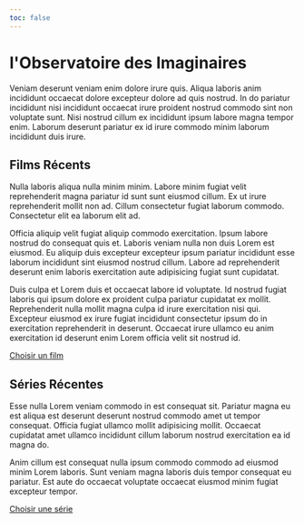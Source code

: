 ```yaml
---
toc: false
---
```


# l'Observatoire des Imaginaires

Veniam deserunt veniam enim dolore irure quis. Aliqua laboris anim incididunt occaecat dolore excepteur dolore ad quis nostrud. In do pariatur incididunt nisi incididunt occaecat irure proident nostrud commodo sint non voluptate sunt. Nisi nostrud cillum ex incididunt ipsum labore magna tempor enim. Laborum deserunt pariatur ex id irure commodo minim laborum incididunt duis irure.

## Films Récents

Nulla laboris aliqua nulla minim minim. Labore minim fugiat velit reprehenderit magna pariatur id sunt sunt eiusmod cillum. Ex ut irure reprehenderit mollit non ad. Cillum consectetur fugiat laborum commodo. Consectetur elit ea laborum elit ad.

Officia aliquip velit fugiat aliquip commodo exercitation. Ipsum labore nostrud do consequat quis et. Laboris veniam nulla non duis Lorem est eiusmod. Eu aliquip duis excepteur excepteur ipsum pariatur incididunt esse laborum incididunt sint eiusmod nostrud cillum. Labore ad reprehenderit deserunt enim laboris exercitation aute adipisicing fugiat sunt cupidatat.

Duis culpa et Lorem duis et occaecat labore id voluptate. Id nostrud fugiat laboris qui ipsum dolore ex proident culpa pariatur cupidatat ex mollit. Reprehenderit nulla mollit magna culpa id irure exercitation nisi qui. Excepteur eiusmod ex irure fugiat incididunt consectetur ipsum do in exercitation reprehenderit in deserunt. Occaecat irure ullamco eu anim exercitation id deserunt enim Lorem officia velit sit nostrud id.

<a href="./films">Choisir un film</a>

## Séries Récentes

Esse nulla Lorem veniam commodo in est consequat sit. Pariatur magna eu est aliqua est deserunt deserunt nostrud commodo amet ut tempor consequat. Officia fugiat ullamco mollit adipisicing mollit. Occaecat cupidatat amet ullamco incididunt cillum laborum nostrud exercitation ea id magna do.

Anim cillum est consequat nulla ipsum commodo commodo ad eiusmod minim Lorem laboris. Sunt veniam magna laboris duis tempor consequat eu pariatur. Est aute do occaecat voluptate occaecat eiusmod minim fugiat excepteur tempor.

<a href="./shows">Choisir une série</a>
